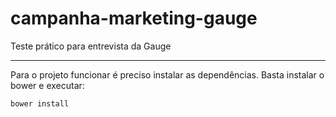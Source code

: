 # campanha-marketing-gauge

Teste prático para entrevista da Gauge

---

Para o projeto funcionar é preciso instalar as dependências. Basta instalar o bower e executar:

```
bower install
```
